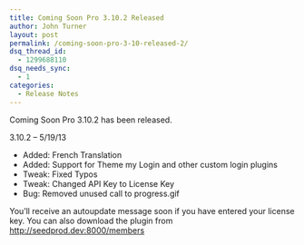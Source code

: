 ```yaml
---
title: Coming Soon Pro 3.10.2 Released
author: John Turner
layout: post
permalink: /coming-soon-pro-3-10-released-2/
dsq_thread_id:
  - 1299688110
dsq_needs_sync:
  - 1
categories:
  - Release Notes
---
```

Coming Soon Pro 3.10.2 has been released.

3.10.2 &#8211; 5/19/13

* Added: French Translation  
* Added: Support for Theme my Login and other custom login plugins  
* Tweak: Fixed Typos  
* Tweak: Changed API Key to License Key  
* Bug: Removed unused call to progress.gif

You’ll receive an autoupdate message soon if you have entered your license key. You can also download the plugin from <a href="http://seedprod.dev:8000/members" target="_blank">http://seedprod.dev:8000/members</a>